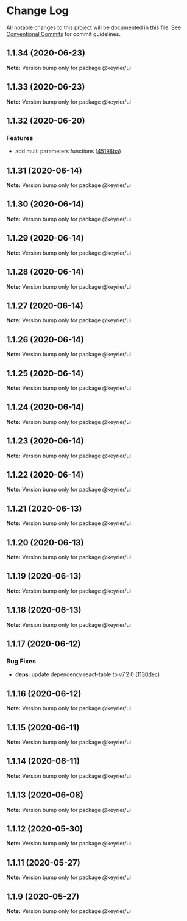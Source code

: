 # Change Log

All notable changes to this project will be documented in this file.
See [Conventional Commits](https://conventionalcommits.org) for commit guidelines.

## 1.1.34 (2020-06-23)

**Note:** Version bump only for package @keyrier/ui





## 1.1.33 (2020-06-23)

**Note:** Version bump only for package @keyrier/ui





## 1.1.32 (2020-06-20)


### Features

* add multi parameters functions ([45196ba](https://github.com/magoo-magoo/keyrier-json/commit/45196bad642851f3f94cbec822b99d4b6a334c3d))





## 1.1.31 (2020-06-14)

**Note:** Version bump only for package @keyrier/ui





## 1.1.30 (2020-06-14)

**Note:** Version bump only for package @keyrier/ui





## 1.1.29 (2020-06-14)

**Note:** Version bump only for package @keyrier/ui





## 1.1.28 (2020-06-14)

**Note:** Version bump only for package @keyrier/ui





## 1.1.27 (2020-06-14)

**Note:** Version bump only for package @keyrier/ui





## 1.1.26 (2020-06-14)

**Note:** Version bump only for package @keyrier/ui





## 1.1.25 (2020-06-14)

**Note:** Version bump only for package @keyrier/ui





## 1.1.24 (2020-06-14)

**Note:** Version bump only for package @keyrier/ui





## 1.1.23 (2020-06-14)

**Note:** Version bump only for package @keyrier/ui





## 1.1.22 (2020-06-14)

**Note:** Version bump only for package @keyrier/ui





## 1.1.21 (2020-06-13)

**Note:** Version bump only for package @keyrier/ui





## 1.1.20 (2020-06-13)

**Note:** Version bump only for package @keyrier/ui





## 1.1.19 (2020-06-13)

**Note:** Version bump only for package @keyrier/ui





## 1.1.18 (2020-06-13)

**Note:** Version bump only for package @keyrier/ui





## 1.1.17 (2020-06-12)


### Bug Fixes

* **deps:** update dependency react-table to v7.2.0 ([1130dec](https://github.com/magoo-magoo/keyrier-json/commit/1130dec418b05a56cd40f313c0d6065f1691568b))





## 1.1.16 (2020-06-12)

**Note:** Version bump only for package @keyrier/ui





## 1.1.15 (2020-06-11)

**Note:** Version bump only for package @keyrier/ui





## 1.1.14 (2020-06-11)

**Note:** Version bump only for package @keyrier/ui





## 1.1.13 (2020-06-08)

**Note:** Version bump only for package @keyrier/ui





## 1.1.12 (2020-05-30)

**Note:** Version bump only for package @keyrier/ui





## 1.1.11 (2020-05-27)

**Note:** Version bump only for package @keyrier/ui





## 1.1.9 (2020-05-27)

**Note:** Version bump only for package @keyrier/ui
